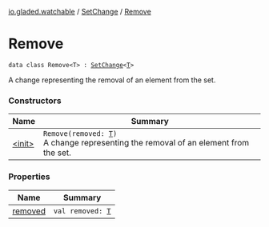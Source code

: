 [io.gladed.watchable](../../index.md) / [SetChange](../index.md) / [Remove](./index.md)

# Remove

`data class Remove<T> : `[`SetChange`](../index.md)`<`[`T`](index.md#T)`>`

A change representing the removal of an element from the set.

### Constructors

| Name | Summary |
|---|---|
| [&lt;init&gt;](-init-.md) | `Remove(removed: `[`T`](index.md#T)`)`<br>A change representing the removal of an element from the set. |

### Properties

| Name | Summary |
|---|---|
| [removed](removed.md) | `val removed: `[`T`](index.md#T) |
